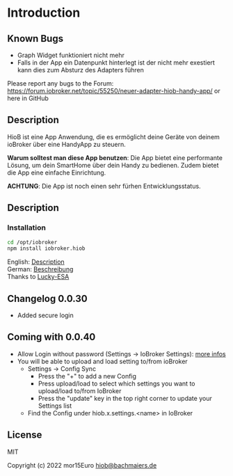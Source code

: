 # Introduction

## Known Bugs

* Graph Widget funktioniert nicht mehr
* Falls in der App ein Datenpunkt hinterlegt ist der nicht mehr exestiert kann dies zum Absturz des Adapters führen

Please report any bugs to the Forum: https://forum.iobroker.net/topic/55250/neuer-adapter-hiob-handy-app/ or here in GitHub

## Description

HioB ist eine App Anwendung, die es ermöglicht deine Geräte von deinem ioBroker über eine HandyApp zu steuern.

**Warum solltest man diese App benutzen**: Die App bietet eine performante Lösung, um dein SmartHome über dein Handy zu bedienen. Zudem bietet die App eine einfache Einrichtung.

**ACHTUNG**: Die App ist noch einen sehr fürhen Entwicklungsstatus.

## Description

### Installation

```bash
cd /opt/iobroker
npm install iobroker.hiob
```

English: [Description](/docs/en/README.md)</br>
German: [Beschreibung](/docs/de/README.md)
</br> Thanks to [Lucky-ESA](https://github.com/Lucky-ESA)

## Changelog 0.0.30

* Added secure login

## Coming with 0.0.40

* Allow Login without password (Settings -> IoBroker Settings): [more infos](app-einrichtung/#verbindung-mit-dem-adapter)
* You will be able to upload and load setting to/from ioBroker
  * Settings -> Config Sync&#x20;
    * Press the "+" to add a new Config
    * Press upload/load to select which settings you want to upload/load to/from IoBroker
    * Press the "update" key in the top right corner to update your Settings list
  * Find the Config under hiob.x.settings.\<name> in IoBroker

## License

MIT

Copyright (c) 2022 mor15Euro [hiob@bachmaiers.de](http://localhost:5000/u/bh3bIYvKVLQXD837pc8JlAJHx3Z2)
